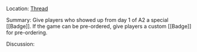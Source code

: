 Location: [Thread](https://discord.com/channels/1092928496474521700/1123690658591416370)

Summary:
Give players who showed up from day 1 of A2 a special [[Badge]]. If the game can be pre-ordered, give players a custom [[Badge]] for pre-ordering. 

Discussion:

